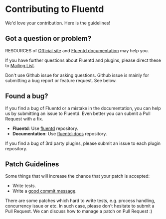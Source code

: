 # Contributing to Fluentd

We'd love your contribution. Here is the guidelines!

## Got a question or problem?

RESOURCES of [Official site](http://www.fluentd.org/) and [Fluentd documentation](http://docs.fluentd.org/) may help you.

If you have further questions about Fluentd and plugins, please direct these to [Mailing List](https://groups.google.com/forum/#!forum/fluentd).

Don't use Github issue for asking questions.
Github issue is mainly for submitting a bug report or feature request. See below.

## Found a bug?

If you find a bug of Fluentd or a mistake in the documentation, you can help us by
submitting an issue to Fluentd. Even better you can submit a Pull Request with a fix.

* **Fluentd**: Use [fluentd](https://github.com/fluent/fluentd) repository.
* **Documentation**: Use [fluentd-docs](https://github.com/fluent/fluentd-docs) repository.

If you find a bug of 3rd party plugins, please submit an issue to each plugin repository.

## Patch Guidelines

Some things that will increase the chance that your patch is accepted:

* Write tests.
* Write a [good commit message](http://tbaggery.com/2008/04/19/a-note-about-git-commit-messages.html).

There are some patches which hard to write tests, e.g. process handling, concurrency issue or etc.
In such case, please don't hesitate to submit a Pull Request.
We can discuss how to manage a patch on Pull Request :)
